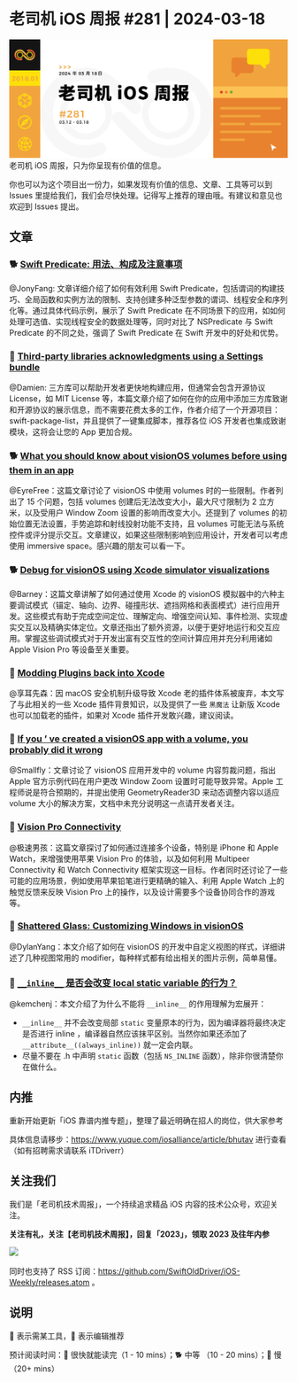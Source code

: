 # 老司机 iOS 周报 #281 | 2024-03-18

![ios-weekly](https://github.com/SwiftOldDriver/iOS-Weekly/blob/master/assets/weekly-header/281.jpg?raw=true)
老司机 iOS 周报，只为你呈现有价值的信息。

你也可以为这个项目出一份力，如果发现有价值的信息、文章、工具等可以到 Issues 里提给我们，我们会尽快处理。记得写上推荐的理由哦。有建议和意见也欢迎到 Issues 提出。

## 文章

### 🐕 [Swift Predicate: 用法、构成及注意事项](https://fatbobman.com/zh/posts/swift-predicate-usage-composition-and-considerations/)

@JonyFang: 文章详细介绍了如何有效利用 Swift Predicate，包括谓词的构建技巧、全局函数和实例方法的限制、支持创建多种泛型参数的谓词、线程安全和序列化等。通过具体代码示例，展示了 Swift Predicate 在不同场景下的应用，如如何处理可选值、实现线程安全的数据处理等，同时对比了 NSPredicate 与 Swift Predicate 的不同之处，强调了 Swift Predicate 在 Swift 开发中的好处和优势。

### 🐎 [Third-party libraries acknowledgments using a Settings bundle](https://www.avanderlee.com/workflow/third-party-libraries-acknowledgments-swift-packages/)

@Damien: 三方库可以帮助开发者更快地构建应用，但通常会包含开源协议 License，如 MIT License 等，本篇文章介绍了如何在你的应用中添加三方库致谢和开源协议的展示信息，而不需要花费太多的工作，作者介绍了一个开源项目：swift-package-list，并且提供了一键集成脚本，推荐各位 iOS 开发者也集成致谢模块，这将会让您的 App 更加合规。

### 🐕 [What you should know about visionOS volumes before using them in an app](https://www.lunarskydiving.com/blog/volume-limitations/)

@EyreFree：这篇文章讨论了 visionOS 中使用 volumes 时的一些限制。作者列出了 15 个问题，包括 volumes 创建后无法改变大小，最大尺寸限制为 2 立方米，以及受用户 Window Zoom 设置的影响而改变大小。还提到了 volumes 的初始位置无法设置，手势追踪和射线投射功能不支持，且 volumes 可能无法与系统控件或评分提示交互。文章建议，如果这些限制影响到应用设计，开发者可以考虑使用 immersive space。感兴趣的朋友可以看一下。

### 🐕 [Debug for visionOS using Xcode simulator visualizations](https://www.createwithswift.com/debug-visionos-using-xcode-simulator-visualizations/)

@Barney：这篇文章讲解了如何通过使用 Xcode 的 visionOS 模拟器中的六种主要调试模式（锚定、轴向、边界、碰撞形状、遮挡网格和表面模式）进行应用开发。这些模式有助于完成空间定位、理解定向、增强空间认知、事件检测、实现虚实交互以及精确实体定位。文章还指出了额外资源，以便于更好地运行和交互应用。掌握这些调试模式对于开发出富有交互性的空间计算应用并充分利用诸如 Apple Vision Pro 等设备至关重要。

### 🐢 [Modding Plugins back into Xcode](https://bryce.co/xcode-plugin-loader/)

@享耳先森：因 macOS 安全机制升级导致 Xcode 老的插件体系被废弃，本文写了与此相关的一些 Xcode 插件背景知识，以及提供了一些 ` 黑魔法 ` 让新版 Xcode 也可以加载老的插件，如果对 Xcode 插件开发敢兴趣，建议阅读。

### 🐎 [If you ’ ve created a visionOS app with a volume, you probably did it wrong](https://www.lunarskydiving.com/blog/volume-window-zoom/)

@Smallfly：文章讨论了 visionOS 应用开发中的 volume 内容剪裁问题，指出 Apple 官方示例代码在用户更改 Window Zoom 设置时可能导致异常。Apple 工程师说是符合预期的，并提出使用 GeometryReader3D 来动态调整内容以适应 volume 大小的解决方案，文档中未充分说明这一点请开发者关注。

### 🐎 [Vision Pro Connectivity](https://buttondown.email/varrall/archive/vision-pro-connectivity/)

@极速男孩：这篇文章探讨了如何通过连接多个设备，特别是 iPhone 和 Apple Watch，来增强使用苹果 Vision Pro 的体验，以及如何利用 Multipeer Connectivity 和 Watch Connectivity 框架实现这一目标。作者同时还讨论了一些可能的应用场景，例如使用苹果铅笔进行更精确的输入、利用 Apple Watch 上的触觉反馈来反映 Vision Pro 上的操作，以及设计需要多个设备协同合作的游戏等。

### 🐎 [Shattered Glass: Customizing Windows in visionOS](https://blog.overdesigned.net/posts/2024-02-29-visionos-window-basics/)

@DylanYang：本文介绍了如何在 visionOS 的开发中自定义视图的样式，详细讲述了几种视图常用的 modifier，每种样式都有给出相关的图片示例，简单易懂。

### 🐎 [`__inline__` 是否会改变 local static variable 的行为？](https://juejin.cn/post/7345692979075039247)

@kemchenj：本文介绍了为什么不能将 `__inline__` 的作用理解为宏展开：

- `__inline__` 并不会改变局部 `static` 变量原本的行为，因为编译器将最终决定是否进行 inline ，编译器自然应该抹平区别。当然你如果还添加了 `__attribute__((always_inline))` 就一定会内联。
- 尽量不要在 .h 中声明 `static` 函数（包括 `NS_INLINE` 函数），除非你很清楚你在做什么。

## 内推

重新开始更新「iOS 靠谱内推专题」，整理了最近明确在招人的岗位，供大家参考

具体信息请移步：https://www.yuque.com/iosalliance/article/bhutav 进行查看（如有招聘需求请联系 iTDriverr）

## 关注我们

我们是「老司机技术周报」，一个持续追求精品 iOS 内容的技术公众号，欢迎关注。

**关注有礼，关注【老司机技术周报】，回复「2023」，领取 2023 及往年内参**

![](https://github.com/SwiftOldDriver/iOS-Weekly/blob/master/assets/qrcode_for_wechat.jpg?raw=true)

同时也支持了 RSS 订阅：https://github.com/SwiftOldDriver/iOS-Weekly/releases.atom 。

## 说明

🚧 表示需某工具，🌟 表示编辑推荐

预计阅读时间：🐎 很快就能读完（1 - 10 mins）；🐕 中等 （10 - 20 mins）；🐢 慢（20+ mins）

